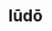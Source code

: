 ---
title: lūdō
meaning: to play
ch: five
pos: verb
inf: lūdere
secondppstem: lūd
infend: ere
conjugation: third
derivative: ludicrous
---